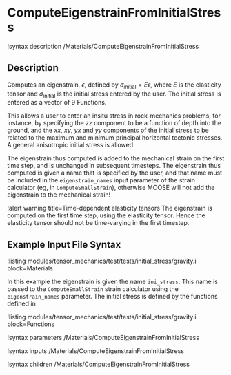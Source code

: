 # ComputeEigenstrainFromInitialStress

!syntax description /Materials/ComputeEigenstrainFromInitialStress

## Description

Computes an eigenstrain, $\epsilon$, defined by $\sigma_{\mathrm{initial}}=E\epsilon$, where $E$ is
the elasticity tensor and $\sigma_{\mathrm{initial}}$ is the initial stress entered by the user.  The
initial stress is entered as a vector of 9 Functions.

This allows a user to enter an insitu stress in rock-mechanics problems, for instance, by specifying
the $zz$ component to be a function of depth into the ground, and the $xx$, $xy$, $yx$ and $yy$
components of the initial stress to be related to the maximum and minimum principal horizontal
tectonic stresses.  A general anisotropic initial stress is allowed.

The eigenstrain thus computed is added to the mechanical strain on the first time step, and is
unchanged in subsequent timesteps.  The eigenstrain thus computed is given a name that is specified
by the user, and that name must be included in the `eigenstrain_names` input parameter of the strain
calculator (eg, in `ComputeSmallStrain`), otherwise MOOSE will not add the eigenstrain to the
mechanical strain!

!alert warning title=Time-dependent elasticity tensors
The eigenstrain is computed on the first time step, using the elasticity tensor.  Hence the
elasticity tensor should not be time-varying in the first timestep.

## Example Input File Syntax

!listing modules/tensor_mechanics/test/tests/initial_stress/gravity.i block=Materials

In this example the eigenstrain is given the name `ini_stress`.  This name is passed to the
`ComputeSmallStrain` strain calculator using the `eigenstrain_names` parameter.  The initial stress
is defined by the functions defined in

!listing modules/tensor_mechanics/test/tests/initial_stress/gravity.i block=Functions

!syntax parameters /Materials/ComputeEigenstrainFromInitialStress

!syntax inputs /Materials/ComputeEigenstrainFromInitialStress

!syntax children /Materials/ComputeEigenstrainFromInitialStress
